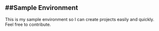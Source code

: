 ##Sample Environment
--

This is my sample environment so I can create projects easily and quickly. Feel free to contribute.